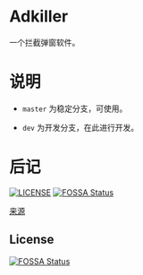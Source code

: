 # Adkiller

一个拦截弹窗软件。

# 说明

- `master` 为稳定分支，可使用。

- `dev` 为开发分支，在此进行开发。

# 后记

[![LICENSE](https://img.shields.io/badge/license-Anti%20996-blue.svg)](https://github.com/996icu/996.ICU/blob/master/LICENSE)
[![FOSSA Status](https://app.fossa.com/api/projects/git%2Bgithub.com%2FAFewMoon%2FAdKiller.svg?type=shield)](https://app.fossa.com/projects/git%2Bgithub.com%2FAFewMoon%2FAdKiller?ref=badge_shield)

[来源](https://www.zhihu.com/question/24265718)


## License
[![FOSSA Status](https://app.fossa.com/api/projects/git%2Bgithub.com%2FAFewMoon%2FAdKiller.svg?type=large)](https://app.fossa.com/projects/git%2Bgithub.com%2FAFewMoon%2FAdKiller?ref=badge_large)